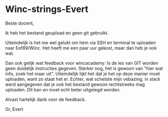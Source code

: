 # Winc-strings-Evert

Beste docent,

Ik heb het bestand geupload en geen git gebruikt.

Uiteindelijk is het me wel gelukt om hem via SSH en terminal te uploaden naar Eef89/Winc.
Het heeft me een paar uur gekost, maar dan heb je ook wat.

Dan ook gelijk wat feedback voor wincacademy:
Is de les van GIT worden geen duidelijk instructies gegeven. Sterker nog, het is gewoon van "hier wat info, zoek het maar uit". 
Uiteindelijk lijkt het dat je het op deze manier moet uploaden, want zo staat het er. 
Echter, wat schetste mijn vebazing, in slack werd aangegeven dat je ook het bestand gewoon rechtstreeks mag uploaden.
Dit kan en moet echt beter uitgelegd worden. 

Alvast hartelijk dank voor de feedback. 

Gr, Evert
